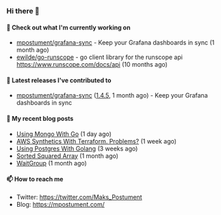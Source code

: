 ### Hi there 👋

#### 👷 Check out what I'm currently working on

- [mpostument/grafana-sync](https://github.com/mpostument/grafana-sync) - Keep your Grafana dashboards in sync (1 month ago)
- [ewilde/go-runscope](https://github.com/ewilde/go-runscope) - go client library for the runscope  api https://www.runscope.com/docs/api (10 months ago)

#### 🔭 Latest releases I've contributed to

- [mpostument/grafana-sync](https://github.com/mpostument/grafana-sync) ([1.4.5](https://github.com/mpostument/grafana-sync/releases/tag/1.4.5), 1 month ago) - Keep your Grafana dashboards in sync

#### 📜 My recent blog posts

- [Using Mongo With Go](https://mpostument.com/2022/03/15/using-mongo-with-go/) (1 day ago)
- [AWS Synthetics With Terraform. Problems?](https://mpostument.com/2022/03/08/aws-synthetics-with-terraform/) (1 week ago)
- [Using Postgres With Golang](https://mpostument.com/2022/02/20/connecting-to-postgres-with-golang/) (3 weeks ago)
- [Sorted Squared Array](https://mpostument.com/2022/02/14/sorted-squared-array/) (1 month ago)
- [WaitGroup](https://mpostument.com/2022/02/02/wait-groups/) (1 month ago)

#### 📫 How to reach me

- Twitter: https://twitter.com/Maks_Postument
- Blog: https://mpostument.com/
